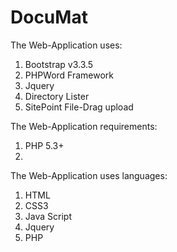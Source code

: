 # DocuMat

The Web-Application uses:

1. Bootstrap v3.3.5
2. PHPWord Framework
3. Jquery
4. Directory Lister
5. SitePoint File-Drag upload



The Web-Application requirements:

1. PHP 5.3+
2. 


The Web-Application uses languages:

1. HTML
2. CSS3
3. Java Script
4. Jquery
5. PHP
